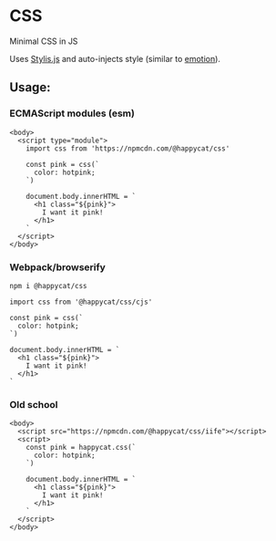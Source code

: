 # CSS

Minimal CSS in JS

Uses [Stylis.js](https://github.com/thysultan/stylis.js) and auto-injects style (similar to [emotion](https://github.com/emotion-js/emotion)).

## Usage:

### ECMAScript modules (esm)

```
<body>
  <script type="module">
    import css from 'https://npmcdn.com/@happycat/css'

    const pink = css(`
      color: hotpink;
    `)

    document.body.innerHTML = `
      <h1 class="${pink}">
        I want it pink!
      </h1>
    `
  </script>
</body>
```

### Webpack/browserify

`npm i @happycat/css`

```
import css from '@happycat/css/cjs'

const pink = css(`
  color: hotpink;
`)

document.body.innerHTML = `
  <h1 class="${pink}">
    I want it pink!
  </h1>
`
```

### Old school

```
<body>
  <script src="https://npmcdn.com/@happycat/css/iife"></script>
  <script>
    const pink = happycat.css(`
      color: hotpink;
    `)

    document.body.innerHTML = `
      <h1 class="${pink}">
        I want it pink!
      </h1>
    `
  </script>
</body>
```
